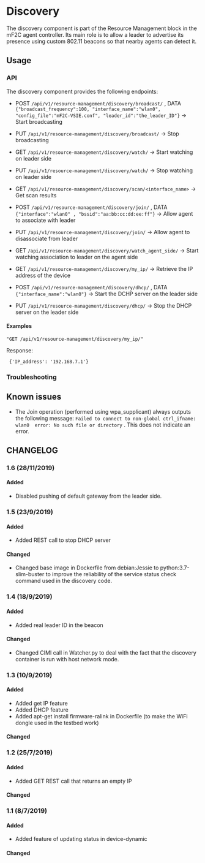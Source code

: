 
# Discovery

The discovery component is part of the Resource Management block in the mF2C agent controller. Its main role is to allow a leader to advertise its presence using custom 802.11 beacons so that nearby agents can detect it.
## Usage

### API

The discovery component provides the following endpoints:

 - POST `/api/v1/resource-management/discovery/broadcast/` , DATA `{"broadcast_frequency":100, "interface_name":"wlan0", "config_file":"mF2C-VSIE.conf", "leader_id":"the_leader_ID"}` -> Start broadcasting

- PUT `/api/v1/resource-management/discovery/broadcast/` -> Stop broadcasting

- GET `/api/v1/resource-management/discovery/watch/` -> Start watching on leader side

- PUT `/api/v1/resource-management/discovery/watch/` -> Stop watching on leader side

- GET `/api/v1/resource-management/discovery/scan/<interface_name>` -> Get scan results

- POST `/api/v1/resource-management/discovery/join/` , DATA `{"interface":"wlan0" , "bssid":"aa:bb:cc:dd:ee:ff"}` -> Allow agent to associate with leader

- PUT `/api/v1/resource-management/discovery/join/` -> Allow agent to disassociate from leader

- GET `/api/v1/resource-management/discovery/watch_agent_side/` -> Start watching association to leader on the agent side

- GET `/api/v1/resource-management/discovery/my_ip/` -> Retrieve the IP address of the device

- POST `/api/v1/resource-management/discovery/dhcp/` ,  DATA `{"interface_name":"wlan0"}` -> Start the DCHP server on the leader side

- PUT `/api/v1/resource-management/discovery/dhcp/` -> Stop the DHCP server on the leader side

#### Examples



    "GET /api/v1/resource-management/discovery/my_ip/"

   Response:

     {'IP_address': '192.168.7.1'}

### Troubleshooting

## Known issues

- The Join operation (performed using wpa_supplicant) always outputs the following message: `Failed to connect to non-global ctrl_ifname: wlan0  error: No such file or directory` . This does not indicate an error. 

## CHANGELOG

### 1.6 (28/11/2019)

#### Added

 - Disabled pushing of default gateway from the leader side.

### 1.5 (23/9/2019)

#### Added

 - Added REST call to stop DHCP server

#### Changed

 - Changed base image in Dockerfile from debian:Jessie to python:3.7-slim-buster to improve the reliability of the service status check command used in the discovery code.

### 1.4 (18/9/2019)
#### Added

-   Added real leader ID in the beacon

#### Changed
 - Changed CIMI call in Watcher.py to deal with the fact that the discovery container is run with host network mode.
 
### 1.3 (10/9/2019)
#### Added 
-   Added get IP feature
-   Added DHCP feature
-   Added apt-get install firmware-ralink in Dockerfile (to make the WiFi dongle used in the testbed work)
#### Changed
### 1.2 (25/7/2019)
#### Added 
- Added GET REST call that returns an empty IP
#### Changed
### 1.1 (8/7/2019)
#### Added 
-   Added feature of updating status in device-dynamic
#### Changed
